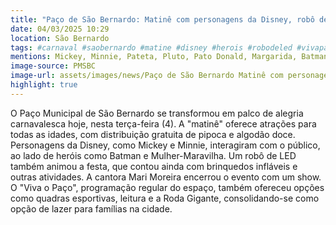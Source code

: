 ```yaml
---
title: "Paço de São Bernardo: Matinê com personagens da Disney, robô de LED, música e diversão"
date: 04/03/2025 10:29
location: São Bernardo
tags: #carnaval #saobernardo #matine #disney #herois #robodeled #vivapaço #família #lazer #cultura #abc360noticias
mentions: Mickey, Minnie, Pateta, Pluto, Pato Donald, Margarida, Batman, Mulher-Maravilha, Mari Moreira, Marcelo Lima, Samara Dinis.
image-source: PMSBC
image-url: assets/images/news/Paço de São Bernardo Matinê com personagens da Disney, robô de LED, música e diversão.jpg
highlight: true
---
```


O Paço Municipal de São Bernardo se transformou em palco de alegria carnavalesca hoje, nesta terça-feira (4). A "matinê" oferece atrações para todas as idades, com distribuição gratuita de pipoca e algodão doce. Personagens da Disney, como Mickey e Minnie, interagiram com o público, ao lado de heróis como Batman e Mulher-Maravilha. Um robô de LED também animou a festa, que contou ainda com brinquedos infláveis e outras atividades. A cantora Mari Moreira encerrou o evento com um show. O "Viva o Paço", programação regular do espaço, também ofereceu opções como quadras esportivas, leitura e a Roda Gigante, consolidando-se como opção de lazer para famílias na cidade.

